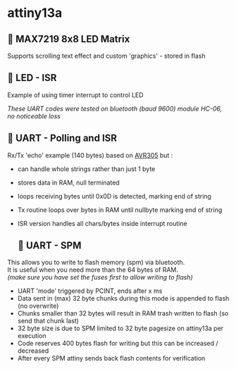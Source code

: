 # attiny13a

  ## 💾 MAX7219 8x8 LED Matrix 

Supports scrolling text effect and custom 'graphics' - stored in flash


  ## 💾 LED - ISR 

Example of using timer interrupt to control LED

*These UART codes were tested on bluetooth (baud 9600) module HC-06, no noticeable loss*<br>

  ## 💾 UART - Polling and ISR 

  
Rx/Tx 'echo' example (140 bytes) based on [AVR305](https://ww1.microchip.com/downloads/en/AppNotes/doc0952.pdf) but :

* can handle whole strings rather than just 1 byte
* stores data in RAM, null terminated
* loops receiving bytes until 0x0D is detected, marking end of string
* Tx routine loops over bytes in RAM until nullbyte marking end of string
* ISR version handles all chars/bytes inside interrupt routine

  ## 💾 UART - SPM </b> 

This allows you to write to flash memory (spm) via bluetooth. <br>
It is useful when you need more than the 64 bytes of RAM.<br>
*(make sure you have set the fuses first to allow writing to flash)*<br>

* UART 'mode' triggered by PCINT, ends after x ms
* Data sent in (max) 32 byte chunks during this mode is appended to flash (no overwrite)
* Chunks smaller than 32 bytes will result in RAM trash written to flash (so send that chunk last)
* 32 byte size is due to SPM limited to 32 byte pagesize on attiny13a per execution
* Code reserves 400 bytes flash for writing but this can be increased / decreased
* After every SPM attiny sends back flash contents for verification




